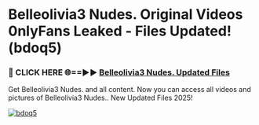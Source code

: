 # Belleolivia3 Nudes. Original Videos 0nlyFans Leaked - Files Updated! (bdoq5)

<h3>🔴 CLICK HERE 🌐==►► <a href="https://tinyurl.com/y5r63du9" rel="nofollow">Belleolivia3 Nudes. Updated Files</a></h3>

Get Belleolivia3 Nudes. and all content. Now you can access all videos and pictures of Belleolivia3 Nudes.. New Updated Files 2025!

[![bdoq5](https://i.imgur.com/UVo9nyh.gif)](https://tinyurl.com/y5r63du9)